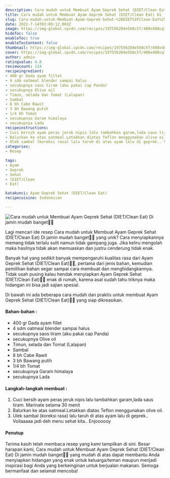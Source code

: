 ```yaml
---
description: Cara mudah untuk Membuat Ayam Geprek Sehat (DIET/Clean Eat) Di jamin mudah banget"
title: Cara mudah untuk Membuat Ayam Geprek Sehat (DIET/Clean Eat) Di jamin mudah banget
slug: Cara-mudah-untuk-Membuat-Ayam-Geprek-Sehat-%28DIET%2FClean-Eat%29-Di-jamin-mudah-banget
date: 2022-7-14T03:09:12.063Z
image: https://img-global.cpcdn.com/recipes/197556284e5b0c5f/400x400cq70/photo.jpg
hideToc: false
enableToc: true
enableTocContent: false
thumbnail: https://img-global.cpcdn.com/recipes/197556284e5b0c5f/400x400cq70/photo.jpg
cover: https://img-global.cpcdn.com/recipes/197556284e5b0c5f/400x400cq70/photo.jpg
author: admin
ratingvalue: 4.8
reviewcount: 124
recipeingredient:
- 400 gr Dada ayam fillet
- 4 sdm oatmeal blender sampai halus
- secukupnya saos tiram (aku pakai cap Panda)
- secukupnya Olive oil
- Timun, selada dan Tomat (Lalapan)
- Sambal
- 8 bh Cabe Rawit
- 3 bh Bawang putih
- 1/4 bh Tomat
- secukupnya Garam himalaya
- secukupnya Lada
recipeinstructions:
- Cuci bersih ayam peras jeruk nipis lalu tambahkan garam,lada saus tiram. Marinate selama 30 menit
- Balurkan ke atas oatmeal.Letakkan diatas Teflon menggunakan olive oil.
- Ulek sambal (koreksi rasa) lalu taruh di atas ayam lalu di geprek.. Voilaaaaa jadi deh menu sehat kita.. Enjoooooy
categories:
- Resep

tags:
- Ayam
- Geprek
- Sehat
- (DIET/Clean
- Eat)

katakunci: Ayam Geprek Sehat (DIET/Clean Eat)
recipecuisine: Indonesian

---
```


![Cara mudah untuk Membuat Ayam Geprek Sehat (DIET/Clean Eat) Di jamin mudah banget👩‍🍳](https://img-global.cpcdn.com/recipes/197556284e5b0c5f/400x400cq70/photo.jpg)

Lagi mencari ide resep Cara mudah untuk Membuat Ayam Geprek Sehat (DIET/Clean Eat) Di jamin mudah banget👩‍🍳 yang unik? Cara menyiapkannya memang tidak terlalu sulit namun tidak gampang juga. Jika keliru mengolah maka hasilnya tidak akan memuaskan dan justru cenderung tidak enak.

Banyak hal yang sedikit banyak mempengaruhi kualitas rasa dari Ayam Geprek Sehat (DIET/Clean Eat)👩‍🍳, pertama dari jenis bahan, kemudian pemilihan bahan segar sampai cara membuat dan menghidangkannya. Tidak usah pusing kalau hendak menyiapkan Ayam Geprek Sehat (DIET/Clean Eat)👩‍🍳 enak di rumah, karena asal sudah tahu triknya maka hidangan ini bisa jadi sajian spesial.

Di bawah ini ada beberapa cara mudah dan praktis untuk membuat Ayam Geprek Sehat (DIET/Clean Eat)👩‍🍳 yang siap dikreasikan.

<!--inarticleads1-->

#### Bahan-bahan :

- 400 gr Dada ayam fillet
- 4 sdm oatmeal blender sampai halus
- secukupnya saos tiram (aku pakai cap Panda)
- secukupnya Olive oil
- Timun, selada dan Tomat (Lalapan)
- Sambal
- 8 bh Cabe Rawit
- 3 bh Bawang putih
- 1/4 bh Tomat
- secukupnya Garam himalaya
- secukupnya Lada

<!--inarticleads2-->

#### Langkah-langkah membuat :

1. Cuci bersih ayam peras jeruk nipis lalu tambahkan garam,lada saus tiram. Marinate selama 30 menit
1. Balurkan ke atas oatmeal.Letakkan diatas Teflon menggunakan olive oil.
1. Ulek sambal (koreksi rasa) lalu taruh di atas ayam lalu di geprek.. Voilaaaaa jadi deh menu sehat kita.. Enjoooooy

#### Penutup

Terima kasih telah membaca resep yang kami tampilkan di sini. Besar harapan kami, Cara mudah untuk Membuat Ayam Geprek Sehat (DIET/Clean Eat) Di jamin mudah banget👩‍🍳 yang mudah di atas dapat membantu Anda menyiapkan hidangan yang enak untuk keluarga/teman maupun menjadi inspirasi bagi Anda yang berkeinginan untuk berjualan makanan. Semoga bermanfaat dan selamat mencoba!
